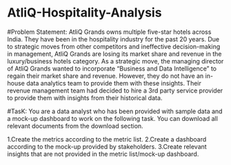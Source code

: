 # AtliQ-Hospitality-Analysis


#Problem   Statement:
AtliQ Grands owns multiple five-star hotels across India. They have been in the hospitality industry for the past 20 years. Due to strategic moves from other competitors and ineffective decision-making in management, AtliQ Grands are losing its market share and revenue in the luxury/business hotels category. As a strategic move, the managing director of AtliQ Grands wanted to incorporate “Business and Data Intelligence” to regain their market share and revenue. However, they do not have an in-house data analytics team to provide them with these insights.
Their revenue management team had decided to hire a 3rd party service provider to provide them with insights from their historical data.

#TasK:
You are a data analyst who has been provided with sample data and a mock-up dashboard to work on the following task. You can download all relevant documents from the download section.

1.Create the metrics according to the metric list.
2.Create a dashboard according to the mock-up provided by stakeholders.
3.Create relevant insights that are not provided in the metric list/mock-up dashboard.
